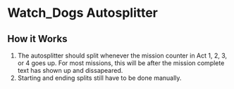 # Watch_Dogs Autosplitter
## How it Works
1. The autosplitter should split whenever the mission counter in Act 1, 2, 3, or 4 goes up. For most missions, this will be after the mission complete text has shown up and dissapeared.
2. Starting and ending splits still have to be done manually. 
